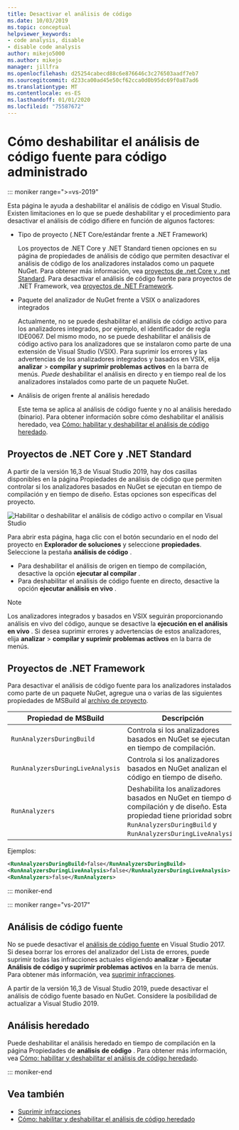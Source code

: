 ```yaml
---
title: Desactivar el análisis de código
ms.date: 10/03/2019
ms.topic: conceptual
helpviewer_keywords:
- code analysis, disable
- disable code analysis
author: mikejo5000
ms.author: mikejo
manager: jillfra
ms.openlocfilehash: d25254cabecd88c6e876646c3c276503aadf7eb7
ms.sourcegitcommit: d233ca00ad45e50cf62cca0d0b95dc69f0a87ad6
ms.translationtype: MT
ms.contentlocale: es-ES
ms.lasthandoff: 01/01/2020
ms.locfileid: "75587672"
---
```

# <a name="how-to-disable-source-code-analysis-for-managed-code"></a>Cómo deshabilitar el análisis de código fuente para código administrado

::: moniker range=">=vs-2019"

Esta página le ayuda a deshabilitar el análisis de código en Visual Studio. Existen limitaciones en lo que se puede deshabilitar y el procedimiento para desactivar el análisis de código difiere en función de algunos factores:

- Tipo de proyecto (.NET Core/estándar frente a .NET Framework)

  Los proyectos de .NET Core y .NET Standard tienen opciones en su página de propiedades de análisis de código que permiten desactivar el análisis de código de los analizadores instalados como un paquete NuGet. Para obtener más información, vea [proyectos de .net Core y .net Standard](#net-core-and-net-standard-projects). Para desactivar el análisis de código fuente para proyectos de .NET Framework, vea [proyectos de .NET Framework](#net-framework-projects).

- Paquete del analizador de NuGet frente a VSIX o analizadores integrados

  Actualmente, no se puede deshabilitar el análisis de código activo para los analizadores integrados, por ejemplo, el identificador de regla IDE0067. Del mismo modo, no se puede deshabilitar el análisis de código activo para los analizadores que se instalaron como parte de una extensión de Visual Studio (VSIX). Para suprimir los errores y las advertencias de los analizadores integrados y basados en VSIX, elija **analizar** > **compilar y suprimir problemas activos** en la barra de menús. *Puede* deshabilitar el análisis en directo y en tiempo real de los analizadores instalados como parte de un paquete NuGet.

- Análisis de origen frente al análisis heredado

  Este tema se aplica al análisis de código fuente y no al análisis heredado (binario). Para obtener información sobre cómo deshabilitar el análisis heredado, vea [Cómo: habilitar y deshabilitar el análisis de código heredado](how-to-enable-and-disable-automatic-code-analysis-for-managed-code.md).

## <a name="net-core-and-net-standard-projects"></a>Proyectos de .NET Core y .NET Standard

A partir de la versión 16,3 de Visual Studio 2019, hay dos casillas disponibles en la página Propiedades de análisis de código que permiten controlar si los analizadores basados en NuGet se ejecutan en tiempo de compilación y en tiempo de diseño. Estas opciones son específicas del proyecto.

![Habilitar o deshabilitar el análisis de código activo o compilar en Visual Studio](media/run-on-build-run-live-analysis.png)

Para abrir esta página, haga clic con el botón secundario en el nodo del proyecto en **Explorador de soluciones** y seleccione **propiedades**. Seleccione la pestaña **análisis de código** .

- Para deshabilitar el análisis de origen en tiempo de compilación, desactive la opción **ejecutar al compilar** .
- Para deshabilitar el análisis de código fuente en directo, desactive la opción **ejecutar análisis en vivo** .

> [!NOTE]
> Los analizadores integrados y basados en VSIX seguirán proporcionando análisis en vivo del código, aunque se desactive la **ejecución en el análisis en vivo** . Si desea suprimir errores y advertencias de estos analizadores, elija **analizar** > **compilar y suprimir problemas activos** en la barra de menús.

## <a name="net-framework-projects"></a>Proyectos de .NET Framework

Para desactivar el análisis de código fuente para los analizadores instalados como parte de un paquete NuGet, agregue una o varias de las siguientes propiedades de MSBuild al [archivo de proyecto](../ide/solutions-and-projects-in-visual-studio.md#project-file).

| Propiedad de MSBuild | Descripción | Predeterminado |
| - | - | - |
| `RunAnalyzersDuringBuild` | Controla si los analizadores basados en NuGet se ejecutan en tiempo de compilación. | `true` |
| `RunAnalyzersDuringLiveAnalysis` | Controla si los analizadores basados en NuGet analizan el código en tiempo de diseño. | `true` |
| `RunAnalyzers` | Deshabilita los analizadores basados en NuGet en tiempo de compilación y de diseño. Esta propiedad tiene prioridad sobre `RunAnalyzersDuringBuild` y `RunAnalyzersDuringLiveAnalysis`. | `true` |

Ejemplos:

```xml
<RunAnalyzersDuringBuild>false</RunAnalyzersDuringBuild>
<RunAnalyzersDuringLiveAnalysis>false</RunAnalyzersDuringLiveAnalysis>
<RunAnalyzers>false</RunAnalyzers>
```

::: moniker-end

::: moniker range="vs-2017"

## <a name="source-analysis"></a>Análisis de código fuente

No se puede desactivar el [análisis de código fuente](roslyn-analyzers-overview.md) en Visual Studio 2017. Si desea borrar los errores del analizador del Lista de errores, puede suprimir todas las infracciones actuales eligiendo **analizar** > **Ejecutar Análisis de código y suprimir problemas activos** en la barra de menús. Para obtener más información, vea [suprimir infracciones](use-roslyn-analyzers.md#suppress-violations).

A partir de la versión 16,3 de Visual Studio 2019, puede desactivar el análisis de código fuente basado en NuGet. Considere la posibilidad de actualizar a Visual Studio 2019.

## <a name="legacy-analysis"></a>Análisis heredado

Puede deshabilitar el análisis heredado en tiempo de compilación en la página Propiedades de **análisis de código** . Para obtener más información, vea [Cómo: habilitar y deshabilitar el análisis de código heredado](how-to-enable-and-disable-automatic-code-analysis-for-managed-code.md).

::: moniker-end

## <a name="see-also"></a>Vea también

- [Suprimir infracciones](use-roslyn-analyzers.md#suppress-violations)
- [Cómo: habilitar y deshabilitar el análisis de código heredado](how-to-enable-and-disable-automatic-code-analysis-for-managed-code.md)
